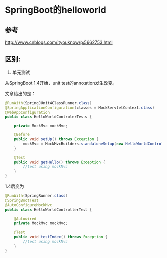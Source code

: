 # SpringBoot的helloworld

## 参考

http://www.cnblogs.com/ityouknow/p/5662753.html

## 区别:

1. 单元测试

从SpringBoot 1.4开始，unit test的annotation发生改变。

文章给出的是：
```java
@RunWith(SpringJUnit4ClassRunner.class)
@SpringApplicationConfiguration(classes = MockServletContext.class)
@WebAppConfiguration
public class HelloWorldControlerTests {

    private MockMvc mockMvc;

    @Before
    public void setUp() throws Exception {
        mockMvc = MockMvcBuilders.standaloneSetup(new HelloWorldController()).build();
    }

    @Test
    public void getHello() throws Exception {
        //test using mockMvc
    }
}
```

1.4后变为
```java
@RunWith(SpringRunner.class)
@SpringBootTest
@AutoConfigureMockMvc
public class HelloWorldControllerTest {

    @Autowired
    private MockMvc mockMvc;

    @Test
    public void testIndex() throws Exception {
        //test using mockMvc
    }
}
```